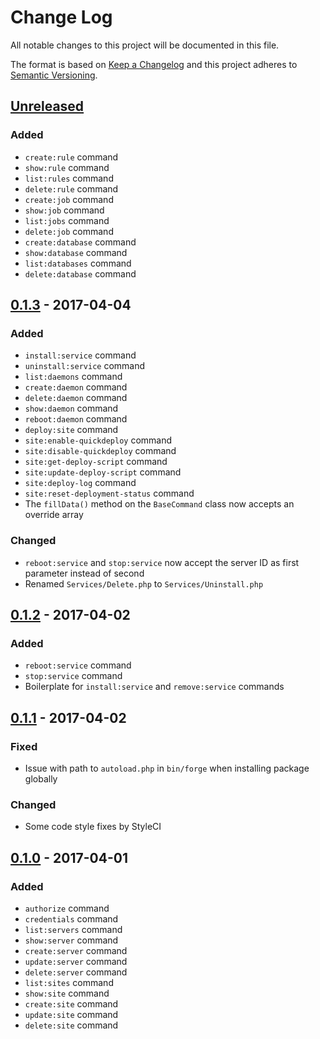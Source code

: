 # Change Log
All notable changes to this project will be documented in this file.

The format is based on [Keep a Changelog](http://keepachangelog.com/)
and this project adheres to [Semantic Versioning](http://semver.org/).

## [Unreleased]
### Added
- `create:rule` command
- `show:rule` command
- `list:rules` command
- `delete:rule` command
- `create:job` command
- `show:job` command
- `list:jobs` command
- `delete:job` command
- `create:database` command
- `show:database` command
- `list:databases` command
- `delete:database` command

## [0.1.3] - 2017-04-04
### Added
- `install:service` command
- `uninstall:service` command
- `list:daemons` command
- `create:daemon` command
- `delete:daemon` command
- `show:daemon` command
- `reboot:daemon` command
- `deploy:site` command
- `site:enable-quickdeploy` command
- `site:disable-quickdeploy` command
- `site:get-deploy-script` command
- `site:update-deploy-script` command
- `site:deploy-log` command
- `site:reset-deployment-status` command
- The `fillData()` method on the `BaseCommand` class now accepts an override array

### Changed
- `reboot:service` and `stop:service` now accept the server ID as first parameter instead of second
- Renamed `Services/Delete.php` to `Services/Uninstall.php`

## [0.1.2] - 2017-04-02
### Added
- `reboot:service` command
- `stop:service` command
- Boilerplate for `install:service` and `remove:service` commands

## [0.1.1] - 2017-04-02
### Fixed
- Issue with path to `autoload.php` in `bin/forge` when installing package globally

### Changed
- Some code style fixes by StyleCI

## [0.1.0] - 2017-04-01
### Added
- `authorize` command
- `credentials` command
- `list:servers` command
- `show:server` command
- `create:server` command
- `update:server` command
- `delete:server` command
- `list:sites` command
- `show:site` command
- `create:site` command
- `update:site` command
- `delete:site` command

[Unreleased]: https://github.com/svenluijten/forge-cli/compare/0.1.3...HEAD
[0.1.3]: https://github.com/svenluijten/forge-cli/compare/0.1.2...0.1.3 
[0.1.2]: https://github.com/svenluijten/forge-cli/compare/0.1.1...0.1.2
[0.1.1]: https://github.com/svenluijten/forge-cli/compare/0.1.0...0.1.1
[0.1.0]: https://github.com/svenluijten/forge-cli/releases/0.1.0
